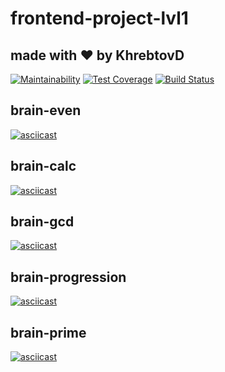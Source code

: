 # frontend-project-lvl1
## made with ❤️ by KhrebtovD
[![Maintainability](https://api.codeclimate.com/v1/badges/dd169898ab213729caa8/maintainability)](https://codeclimate.com/github/KhrebtovD/frontend-project-lvl1/maintainability)
[![Test Coverage](https://api.codeclimate.com/v1/badges/dd169898ab213729caa8/test_coverage)](https://codeclimate.com/github/KhrebtovD/frontend-project-lvl1/test_coverage)
[![Build Status](https://travis-ci.org/KhrebtovD/frontend-project-lvl1.svg?branch=master)](https://travis-ci.org/KhrebtovD/frontend-project-lvl1)

## brain-even
[![asciicast](https://asciinema.org/a/86QP7QxpZPLBaW2Hs6H2QA5tS.svg)](https://asciinema.org/a/86QP7QxpZPLBaW2Hs6H2QA5tS)

## brain-calc
[![asciicast](https://asciinema.org/a/FjyAukg1TsapFw4x18yEietkx.svg)](https://asciinema.org/a/FjyAukg1TsapFw4x18yEietkx)

## brain-gcd
[![asciicast](https://asciinema.org/a/y3DuP5JHlCuXY6NA9YYmQ8n3L.svg)](https://asciinema.org/a/y3DuP5JHlCuXY6NA9YYmQ8n3L)

## brain-progression
[![asciicast](https://asciinema.org/a/JlTg4aTdEag8LLbeXyyoRFY9f.svg)](https://asciinema.org/a/JlTg4aTdEag8LLbeXyyoRFY9f)

## brain-prime
[![asciicast](https://asciinema.org/a/VgqlRcgmovUjqfolODOxkvqCG.svg)](https://asciinema.org/a/VgqlRcgmovUjqfolODOxkvqCG)